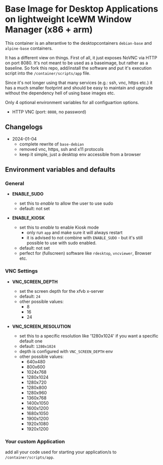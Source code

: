 # Base Image for Desktop Applications on lightweight IceWM Window Manager (x86 + arm)

This container is an alterantive to the desktopcontainers `debian-base` and `alpine-base` containers.

It has a different view on things. First of all, it just exposes NoVNC via HTTP on port 8080.
It's not meant to be used as a baseimage, but rather as a baseline. So fork this repo, add/install the software and put it's execution script into the `/container/scripts/app` file.

Since it's not longer using that many services (e.g.: ssh, vnc, https etc.) it has a much smaller footprint and should be easy to maintain and upgrade
without the dependency hell of using base images etc.

Only 4 optional environment variables for all configuartion options.

- HTTP VNC (port: `8080`, no password)

## Changelogs

* 2024-01-04
    * complete rewrite of `base-debian`
    * removed vnc, https, ssh and x11 protocols
    * keep it simple, just a desktop env accessible from a browser

## Environment variables and defaults

### General

* __ENABLE\_SUDO__
    * set this to _enable_ to allow the user to use sudo
    * default: not set

* __ENABLE\_KIOSK__
    * set this to _enable_ to enable Kiosk mode
        * only run `app` and make sure it will always restart
        * it is advised to not combine with `ENABLE_SUDO` - but it's still possible to use with sudo enabled.
    * default: not set
    * perfect for (fullscreen) software like `rdesktop`, `vncviewer`, Browser etc.

### VNC Settings

* __VNC\_SCREEN\_DEPTH__
    * set the screen depth for the xfvb x-server
    * default: `24`
    * other possible values:
        * 8
        * 16
        * 24

* __VNC\_SCREEN\_RESOLUTION__
    * set this to a specific resolution like '1280x1024' if you want a specific default one
    * default: `1280x1024`
    * depth is configured with `VNC_SCREEN_DEPTH` env
    * other possible values:
        * 640x480
        * 800x600
        * 1024x768
        * 1280x1024
        * 1280x720
        * 1280x800
        * 1280x960
        * 1360x768
        * 1400x1050
        * 1600x1200
        * 1680x1050
        * 1900x1200
        * 1920x1080
        * 1920x1200


### Your custom Application

add all your code used for starting your application/s to `/container/scripts/app`.
